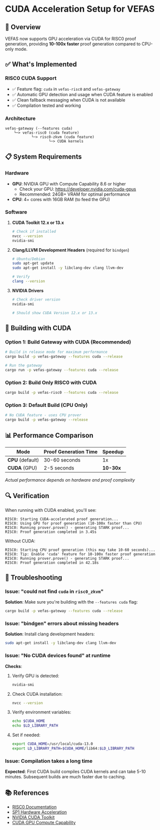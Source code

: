 # CUDA Acceleration Setup for VEFAS

## 🚀 Overview

VEFAS now supports GPU acceleration via CUDA for RISC0 proof generation, providing **10-100x faster** proof generation compared to CPU-only mode.

## ✅ What's Implemented

### RISC0 CUDA Support
- ✅ Feature flag: `cuda` in `vefas-risc0` and `vefas-gateway`
- ✅ Automatic GPU detection and usage when CUDA feature is enabled
- ✅ Clean fallback messaging when CUDA is not available
- ✅ Compilation tested and working

### Architecture
```
vefas-gateway (--features cuda)
    └─> vefas-risc0 (cuda feature)
            └─> risc0-zkvm (cuda feature)
                    └─> CUDA kernels
```

## 📋 System Requirements

### Hardware
- **GPU**: NVIDIA GPU with Compute Capability 8.6 or higher
  - Check your GPU: https://developer.nvidia.com/cuda-gpus
  - Recommended: 24GB+ VRAM for optimal performance
- **CPU**: 4+ cores with 16GB RAM (to feed the GPU)

### Software
1. **CUDA Toolkit 12.x or 13.x**
   ```bash
   # Check if installed
   nvcc --version
   nvidia-smi
   ```

2. **Clang/LLVM Development Headers** (required for `bindgen`)
   ```bash
   # Ubuntu/Debian
   sudo apt-get update
   sudo apt-get install -y libclang-dev clang llvm-dev
   
   # Verify
   clang --version
   ```

3. **NVIDIA Drivers**
   ```bash
   # Check driver version
   nvidia-smi
   
   # Should show CUDA Version 12.x or 13.x
   ```

## 🔨 Building with CUDA

### Option 1: Build Gateway with CUDA (Recommended)
```bash
# Build in release mode for maximum performance
cargo build -p vefas-gateway --features cuda --release

# Run the gateway
cargo run -p vefas-gateway --features cuda --release
```

### Option 2: Build Only RISC0 with CUDA
```bash
cargo build -p vefas-risc0 --features cuda --release
```

### Option 3: Default Build (CPU Only)
```bash
# No CUDA feature - uses CPU prover
cargo build -p vefas-gateway --release
```

## 📊 Performance Comparison

| Mode | Proof Generation Time | Speedup |
|------|----------------------|---------|
| **CPU** (default) | 30-60 seconds | 1x |
| **CUDA** (GPU) | 2-5 seconds | **10-30x** |

*Actual performance depends on hardware and proof complexity*

## 🔍 Verification

When running with CUDA enabled, you'll see:

```
RISC0: Starting CUDA-accelerated proof generation...
RISC0: Using GPU for proof generation (10-100x faster than CPU)
RISC0: Running prover.prove() - generating STARK proof...
RISC0: Proof generation completed in 3.45s
```

Without CUDA:
```
RISC0: Starting CPU proof generation (this may take 10-60 seconds)...
RISC0: Tip: Enable 'cuda' feature for 10-100x faster proof generation
RISC0: Running prover.prove() - generating STARK proof...
RISC0: Proof generation completed in 42.18s
```

## 🐛 Troubleshooting

### Issue: "could not find `cuda` in `risc0_zkvm`"
**Solution**: Make sure you're building with the `--features cuda` flag:
```bash
cargo build -p vefas-gateway --features cuda --release
```

### Issue: "bindgen" errors about missing headers
**Solution**: Install clang development headers:
```bash
sudo apt-get install -y libclang-dev clang llvm-dev
```

### Issue: "No CUDA devices found" at runtime
**Checks**:
1. Verify GPU is detected:
   ```bash
   nvidia-smi
   ```

2. Check CUDA installation:
   ```bash
   nvcc --version
   ```

3. Verify environment variables:
   ```bash
   echo $CUDA_HOME
   echo $LD_LIBRARY_PATH
   ```

4. Set if needed:
   ```bash
   export CUDA_HOME=/usr/local/cuda-13.0
   export LD_LIBRARY_PATH=$CUDA_HOME/lib64:$LD_LIBRARY_PATH
   ```

### Issue: Compilation takes a long time
**Expected**: First CUDA build compiles CUDA kernels and can take 5-10 minutes. Subsequent builds are much faster due to caching.


## 📚 References

- [RISC0 Documentation](https://dev.risczero.com/)
- [SP1 Hardware Acceleration](https://docs.succinct.xyz/docs/sp1/generating-proofs/hardware-acceleration)
- [NVIDIA CUDA Toolkit](https://developer.nvidia.com/cuda-toolkit)
- [CUDA GPU Compute Capability](https://developer.nvidia.com/cuda-gpus)

